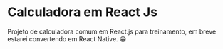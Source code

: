 # Calculadora em React Js

Projeto de calculadora comum em React.js para treinamento, em breve estarei convertendo em React Native. 😁
